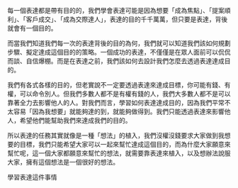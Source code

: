 每一個表達都是帶有目的的，我們學會表達可能是因為想要「成為焦點」、「提案順利」、「客戶成交」、「成為交際達人」，表達的目的千千萬萬，但只要是表達，背後就會有一個目的。

而當我們知道我們每一次的表達背後的目的為何，我們就可以知道我們該如何規劃步驟、擬定達成這個目的的策略。一個成功的表達，不僅僅是在眾人面前可以侃侃而談、自信爆棚。而是在表達之前，我們該如何去設計我們怎麼去透過表達達成目的。

我們有各式各樣的目的，但老實說不一定要透過表達來達成目標，你可能有錢、有權，可以命令別人。但我們多數人都不是有權有錢的人，我們大多數人都不是可以靠著全力去影響他人的人。對我們而言，學習如何表達達成目的，因為我們平常不太容易「因為我想要」就能夠達的到，就能夠做得到。我們只能透過表達來影響他人，希望他們能幫助我們來達成我們的目的。

所以表達的任務其實就像是一種「想法」的植入，我們沒權沒錢要求大家做到我想要的目標，我們只能希望大家可以一起來幫忙達成這個目的，而為什麼大家願意來幫忙呢，這一個大家都願意來幫忙的想法，就需要靠表達來植入，以及想辦法說服大家，擁有這個想法是一個很好的想法。

學習表達這件事情